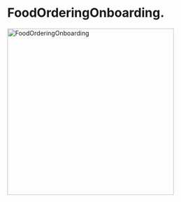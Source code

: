 FoodOrderingOnboarding.
=======================

<img width="381" alt="FoodOrderingOnboarding" src="https://github.com/Elaidzha1940/FoodOrderingOnboarding/assets/64445918/4704e090-88b9-4052-9583-7deb5748a555">
